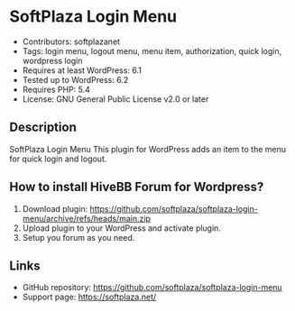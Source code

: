# SoftPlaza Login Menu
* Contributors: softplazanet
* Tags: login menu, logout menu, menu item, authorization, quick login, wordpress login
* Requires at least WordPress: 6.1
* Tested up to WordPress: 6.2
* Requires PHP: 5.4
* License: GNU General Public License v2.0 or later

## Description
SoftPlaza Login Menu This plugin for WordPress adds an item to the menu for quick login and logout.

## How to install HiveBB Forum for Wordpress?
1. Download plugin: https://github.com/softplaza/softplaza-login-menu/archive/refs/heads/main.zip
2. Upload plugin to your WordPress and activate plugin.
3. Setup you forum as you need.

## Links
* GitHub repository: https://github.com/softplaza/softplaza-login-menu
* Support page: https://softplaza.net/
